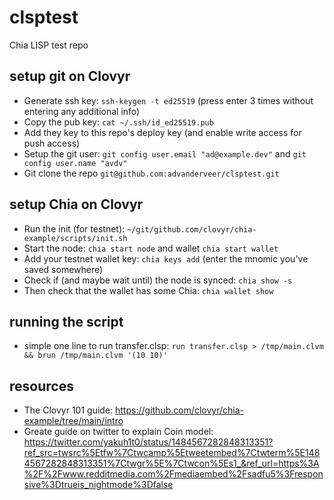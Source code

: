 # clsptest
Chia LISP test repo

## setup git on Clovyr
- Generate ssh key: `ssh-keygen -t ed25519` (press enter 3 times without entering any additional info)
- Copy the pub key: `cat ~/.ssh/id_ed25519.pub`
- Add they key to this repo's deploy key (and enable write access for push access)
- Setup the git user: `git config user.email "ad@example.dev"` and `git config user.name "avdv"`
- Git clone the repo `git@github.com:advanderveer/clsptest.git`

## setup Chia on Clovyr
- Run the init (for testnet): `~/git/github.com/clovyr/chia-example/scripts/init.sh`
- Start the node: `chia start node` and wallet `chia start wallet`
- Add your testnet wallet key: `chia keys add` (enter the mnomic you've saved somewhere)
- Check if (and maybe wait until) the node is synced: `chia show -s`
- Then check that the wallet has some Chia: `chia wallet show`

## running the script
- simple one line to run transfer.clsp: `run transfer.clsp > /tmp/main.clvm && brun /tmp/main.clvm '(10 10)'`

## resources
- The Clovyr 101 guide: https://github.com/clovyr/chia-example/tree/main/intro
- Greate guide on twitter to explain Coin model: https://twitter.com/yakuh1t0/status/1484567282848313351?ref_src=twsrc%5Etfw%7Ctwcamp%5Etweetembed%7Ctwterm%5E1484567282848313351%7Ctwgr%5E%7Ctwcon%5Es1_&ref_url=https%3A%2F%2Fwww.redditmedia.com%2Fmediaembed%2Fsadfu5%3Fresponsive%3Dtrueis_nightmode%3Dfalse
